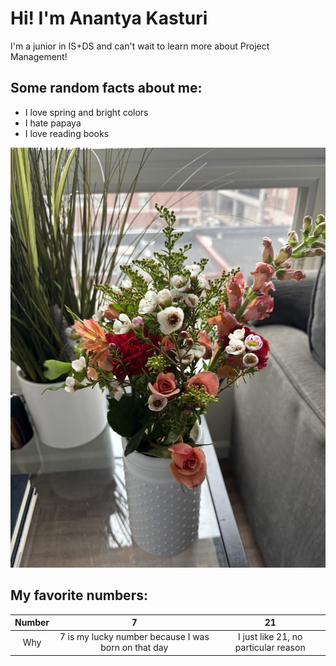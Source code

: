 # Hi! I'm Anantya Kasturi  
I'm a junior in IS+DS and can't wait to learn more about Project Management!  

## Some random facts about me:  
- I love spring and bright colors  
- I hate papaya  
- I love reading books  

![Flowers I recently bought!](IMG_8064.jpeg)  

## My favorite numbers:

| Number | 7    | 21    |  
| :-----: | :---: | :---: |  
| Why | 7 is my lucky number because I was born on that day   | I just like 21, no particular reason   |  

